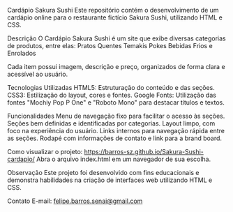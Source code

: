 Cardápio Sakura Sushi
Este repositório contém o desenvolvimento de um cardápio online para o restaurante fictício Sakura Sushi, utilizando HTML e CSS.

Descrição
O Cardápio Sakura Sushi é um site que exibe diversas categorias de produtos, entre elas:
Pratos Quentes
Temakis
Pokes
Bebidas
Frios e Enrolados

Cada item possui imagem, descrição e preço, organizados de forma clara e acessível ao usuário.

Tecnologias Utilizadas
HTML5: Estruturação do conteúdo e das seções.
CSS3: Estilização do layout, cores e fontes.
Google Fonts: Utilização das fontes "Mochiy Pop P One" e "Roboto Mono" para destacar títulos e textos.

Funcionalidades
Menu de navegação fixo para facilitar o acesso às seções.
Seções bem definidas e identificadas por categorias.
Layout limpo, com foco na experiência do usuário.
Links internos para navegação rápida entre as seções.
Rodapé com informações de contato e link para a brand board.

Como visualizar o projeto: https://barros-sz.github.io/Sakura-Sushi-cardapio/
Abra o arquivo index.html em um navegador de sua escolha.

Observação
Este projeto foi desenvolvido com fins educacionais e demonstra habilidades na criação de interfaces web utilizando HTML e CSS.

Contato
E-mail: felipe.barros.senai@gmail.com
